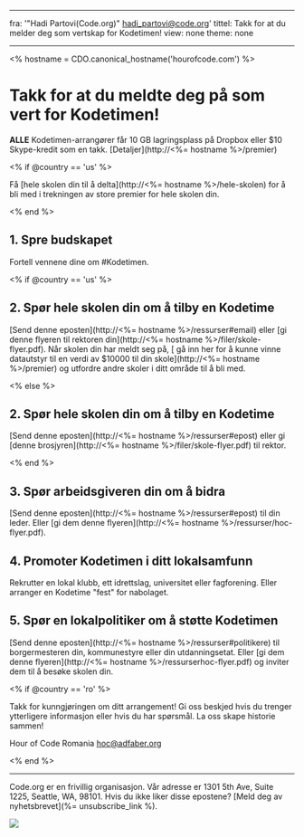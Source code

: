 * * *

fra: '"Hadi Partovi(Code.org)" [&#104;&#x61;&#x64;&#105;&#x5f;&#112;&#x61;&#x72;&#116;&#x6f;&#118;&#x69;&#x40;&#99;&#x6f;&#100;&#x65;&#x2e;&#111;&#x72;&#103;](&#109;&#x61;&#105;&#x6c;&#x74;&#111;&#x3a;&#104;&#x61;&#x64;&#105;&#x5f;&#112;&#x61;&#x72;&#116;&#x6f;&#118;&#x69;&#x40;&#99;&#x6f;&#100;&#x65;&#x2e;&#111;&#x72;&#103;)' tittel: Takk for at du melder deg som vertskap for Kodetimen! view: none theme: none

* * *

<% hostname = CDO.canonical_hostname('hourofcode.com') %>

# Takk for at du meldte deg på som vert for Kodetimen!

**ALLE** Kodetimen-arrangører får 10 GB lagringsplass på Dropbox eller $10 Skype-kredit som en takk. [Detaljer](http://<%= hostname %>/premier)

<% if @country == 'us' %>

Få [hele skolen din til å delta](http://<%= hostname %>/hele-skolen) for å bli med i trekningen av store premier for hele skolen din.

<% end %>

## 1. Spre budskapet

Fortell vennene dine om #Kodetimen.

<% if @country == 'us' %>

## 2. Spør hele skolen din om å tilby en Kodetime

[Send denne eposten](http://<%= hostname %>/ressurser#email) eller [gi denne flyeren til rektoren din](http://<%= hostname %>/filer/skole-flyer.pdf). Når skolen din har meldt seg på, [ gå inn her for å kunne vinne datautstyr til en verdi av $10000 til din skole](http://<%= hostname %>/premier) og utfordre andre skoler i ditt område til å bli med.

<% else %>

## 2. Spør hele skolen din om å tilby en Kodetime

[Send denne eposten](http://<%= hostname %>/ressurser#epost) eller gi [denne brosjyren](http://<%= hostname %>/filer/skole-flyer.pdf) til rektor.

<% end %>

## 3. Spør arbeidsgiveren din om å bidra

[Send denne eposten](http://<%= hostname %>/ressurser#epost) til din leder. Eller [gi dem denne flyeren](http://<%= hostname %>/ressurser/hoc-flyer.pdf).

## 4. Promoter Kodetimen i ditt lokalsamfunn

Rekrutter en lokal klubb, ett idrettslag, universitet eller fagforening. Eller arranger en Kodetime "fest" for nabolaget.

## 5. Spør en lokalpolitiker om å støtte Kodetimen

[Send denne eposten](http://<%= hostname %>/ressurser#politikere) til borgermesteren din, kommunestyre eller din utdanningsetat. Eller [gi dem denne flyeren](http://<%= hostname %>/ressurserhoc-flyer.pdf) og inviter dem til å besøke skolen din.

<% if @country == 'ro' %>

Takk for kunngjøringen om ditt arrangement! Gi oss beskjed hvis du trenger ytterligere informasjon eller hvis du har spørsmål. La oss skape historie sammen!

Hour of Code Romania hoc@adfaber.org

<% end %>

* * *

Code.org er en frivillig organisasjon. Vår adresse er 1301 5th Ave, Suite 1225, Seattle, WA, 98101. Hvis du ikke liker disse epostene? [Meld deg av nyhetsbrevet](%= unsubscribe_link %).

![](<%= tracking_pixel %>)